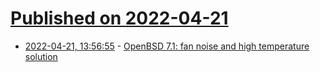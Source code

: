 # [Published on 2022-04-21](index.md)

* [2022-04-21, 13:56:55](https://news.ycombinator.com/item?id=31109466) - [OpenBSD 7.1: fan noise and high temperature solution](https://dataswamp.org/~solene/2022-04-21-openbsd-71-fan-noise-temperature.html)
